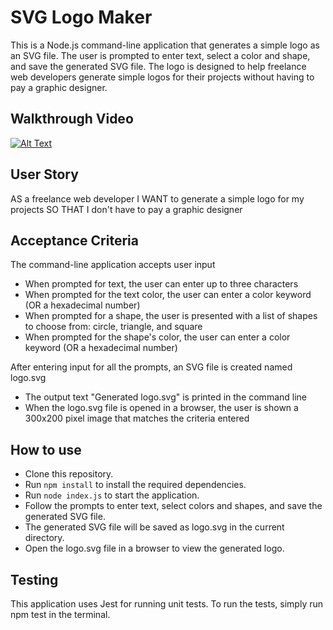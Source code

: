 # SVG Logo Maker

This is a Node.js command-line application that generates a simple logo as an SVG file. The user is prompted to enter text, select a color and shape, and save the generated SVG file. The logo is designed to help freelance web developers generate simple logos for their projects without having to pay a graphic designer.

## Walkthrough Video
[![Alt Text](https://cdn.loom.com/sessions/thumbnails/670a91564fc14a75ba043113c6b658fa-with-play.gif)](https://www.loom.com/embed/670a91564fc14a75ba043113c6b658fa)

## User Story
AS a freelance web developer
I WANT to generate a simple logo for my projects
SO THAT I don't have to pay a graphic designer

## Acceptance Criteria
The command-line application accepts user input
- When prompted for text, the user can enter up to three characters
- When prompted for the text color, the user can enter a color keyword (OR a hexadecimal number)
- When prompted for a shape, the user is presented with a list of shapes to choose from: circle, triangle, and square
- When prompted for the shape's color, the user can enter a color keyword (OR a hexadecimal number)

After entering input for all the prompts, an SVG file is created named logo.svg
- The output text "Generated logo.svg" is printed in the command line
- When the logo.svg file is opened in a browser, the user is shown a 300x200 pixel image that matches the criteria entered

## How to use
- Clone this repository.
- Run `npm install` to install the required dependencies.
- Run `node index.js` to start the application.
- Follow the prompts to enter text, select colors and shapes, and save the generated SVG file.
- The generated SVG file will be saved as logo.svg in the current directory.
- Open the logo.svg file in a browser to view the generated logo.


## Testing
This application uses Jest for running unit tests. To run the tests, simply run npm test in the terminal.
